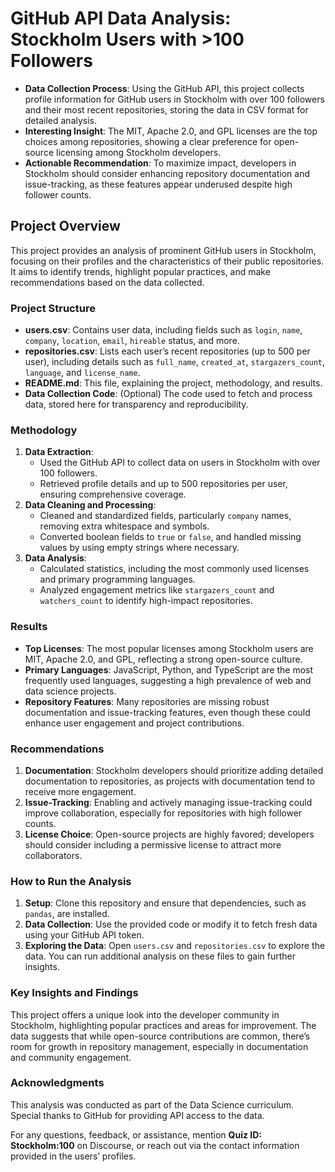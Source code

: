 # GitHub API Data Analysis: Stockholm Users with >100 Followers

- **Data Collection Process**: Using the GitHub API, this project collects profile information for GitHub users in Stockholm with over 100 followers and their most recent repositories, storing the data in CSV format for detailed analysis.
- **Interesting Insight**: The MIT, Apache 2.0, and GPL licenses are the top choices among repositories, showing a clear preference for open-source licensing among Stockholm developers.
- **Actionable Recommendation**: To maximize impact, developers in Stockholm should consider enhancing repository documentation and issue-tracking, as these features appear underused despite high follower counts.

## Project Overview
This project provides an analysis of prominent GitHub users in Stockholm, focusing on their profiles and the characteristics of their public repositories. It aims to identify trends, highlight popular practices, and make recommendations based on the data collected.

### Project Structure
- **users.csv**: Contains user data, including fields such as `login`, `name`, `company`, `location`, `email`, `hireable` status, and more.
- **repositories.csv**: Lists each user’s recent repositories (up to 500 per user), including details such as `full_name`, `created_at`, `stargazers_count`, `language`, and `license_name`.
- **README.md**: This file, explaining the project, methodology, and results.
- **Data Collection Code**: (Optional) The code used to fetch and process data, stored here for transparency and reproducibility.

### Methodology
1. **Data Extraction**: 
   - Used the GitHub API to collect data on users in Stockholm with over 100 followers. 
   - Retrieved profile details and up to 500 repositories per user, ensuring comprehensive coverage.
2. **Data Cleaning and Processing**: 
   - Cleaned and standardized fields, particularly `company` names, removing extra whitespace and symbols.
   - Converted boolean fields to `true` or `false`, and handled missing values by using empty strings where necessary.
3. **Data Analysis**: 
   - Calculated statistics, including the most commonly used licenses and primary programming languages.
   - Analyzed engagement metrics like `stargazers_count` and `watchers_count` to identify high-impact repositories.

### Results
- **Top Licenses**: The most popular licenses among Stockholm users are MIT, Apache 2.0, and GPL, reflecting a strong open-source culture.
- **Primary Languages**: JavaScript, Python, and TypeScript are the most frequently used languages, suggesting a high prevalence of web and data science projects.
- **Repository Features**: Many repositories are missing robust documentation and issue-tracking features, even though these could enhance user engagement and project contributions.

### Recommendations
1. **Documentation**: Stockholm developers should prioritize adding detailed documentation to repositories, as projects with documentation tend to receive more engagement.
2. **Issue-Tracking**: Enabling and actively managing issue-tracking could improve collaboration, especially for repositories with high follower counts.
3. **License Choice**: Open-source projects are highly favored; developers should consider including a permissive license to attract more collaborators.

### How to Run the Analysis
1. **Setup**: Clone this repository and ensure that dependencies, such as `pandas`, are installed.
2. **Data Collection**: Use the provided code or modify it to fetch fresh data using your GitHub API token.
3. **Exploring the Data**: Open `users.csv` and `repositories.csv` to explore the data. You can run additional analysis on these files to gain further insights.

### Key Insights and Findings
This project offers a unique look into the developer community in Stockholm, highlighting popular practices and areas for improvement. The data suggests that while open-source contributions are common, there’s room for growth in repository management, especially in documentation and community engagement.

### Acknowledgments
This analysis was conducted as part of the Data Science curriculum. Special thanks to GitHub for providing API access to the data.

For any questions, feedback, or assistance, mention **Quiz ID: Stockholm:100** on Discourse, or reach out via the contact information provided in the users’ profiles.

